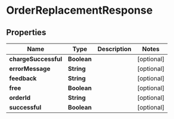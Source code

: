 

# OrderReplacementResponse


## Properties

| Name | Type | Description | Notes |
|------------ | ------------- | ------------- | -------------|
|**chargeSuccessful** | **Boolean** |  |  [optional] |
|**errorMessage** | **String** |  |  [optional] |
|**feedback** | **String** |  |  [optional] |
|**free** | **Boolean** |  |  [optional] |
|**orderId** | **String** |  |  [optional] |
|**successful** | **Boolean** |  |  [optional] |



